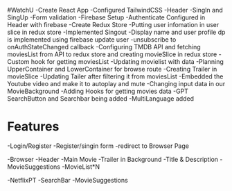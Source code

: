 #WatchU 
-Create React App
-Configured TailwindCSS
-Header 
-SingIn and SingUp
-Form validation
-Firebase Setup
-Authenticate Configured in Header with firebase 
-Create Redux Store 
-Putting user infomation in user slice in redux store 
-Implemented Singout
-Display name and user profile dp is implemented using firebase update user
-unsubscribe to onAuthStateChanged callback 
-Configuring TMDB API and fetching  moviesList from API to redux store and creating movieSlice in redux store 
-Custom hook  for getting moviesList 
-Updating movielist with data 
-Planning UpperContainer and LowerContainer for browse route
-Creating  Trailer in movieSlice
-Updating Tailer after filtering it from moviesList 
-Embedded the Youtube  video and make it to autoplay and mute 
-Changing input data in our MovieBackground 
-Adding Hooks for getting movies data
-GPT SearchButton and Searchbar being added
-MultiLanguage added

# Features 
-Login/Register
   -Register/singin form
   -redirect to Browser Page

-Browser 
 -Header
 -Main Movie 
    -Trailer in Background
    -Title & Description
    -MovieSuggestions
       -MovieList*N

-NetflixPT
   -SearchBar 
   -MovieSuggestions